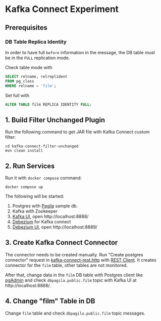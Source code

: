# Kafka Connect Experiment

## Prerequisites

### DB Table Replica Identity

In order to have full `before` information in the
message, the DB table must be in the `FULL`
replication mode.

Check table mode with
```sql
SELECT relname, relreplident
FROM pg_class
WHERE relname = 'film';
```

Set full with
```sql
ALTER TABLE film REPLICA IDENTITY FULL;
```


## 1. Build Filter Unchanged Plugin

Run the following command to get JAR file with Kafka Connect custom filter:
```shell
cd kafka-connect-filter-unchanged
mvn clean install
```

## 2. Run Services

Run it with `docker compose` command:
```shell
docker compose up
```

The following will be started:
1. Postgres with [Pagila] sample db.
2. Kafka with Zookeeper
3. [Kafka UI], open http://localhost:8888/
4. [Debezium] for Kafka connect
5. [Debezium UI], open http://localhost:8889/

## 3. Create Kafka Connect Connector

The connector needs to be created manually. Run "Create postgres connector"
request in [kafka-connect-rest.http](./kafka-connect-rest.http)
with [REST Client]. It creates connector for the `film` table, other
tables are not monitored.

After that, change data in the `film` DB table with Postgres client like
[pgAdmin] and check `dbpagila.public.film` topic with Kafka UI at http://localhost:8888/.

## 4. Change "film" Table in DB

Change `film` table and check `dbpagila.public.film` topic messages.


[Pagila]: https://github.com/devrimgunduz/pagila
[Kafka UI]: https://github.com/provectus/kafka-ui
[Debezium]: https://debezium.io/
[Debezium UI]: https://debezium.io/documentation/reference/stable/operations/debezium-ui.html
[REST Client]: https://marketplace.visualstudio.com/items?itemName=humao.rest-client
[pgAdmin]: https://www.pgadmin.org/
